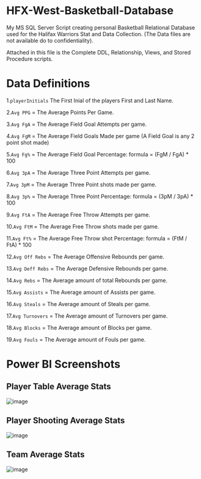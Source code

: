 # HFX-West-Basketball-Database
My MS SQL Server Script creating personal Basketball Relational Database used for the Halifax Warriors Stat and Data Collection.
(The Data files are not available do to confidentiality).

Attached in this file is the Complete DDL, Relationship, Views, and Stored Procedure scripts.

# Data Definitions

1.`playerInitials` The First Inial of the players First and Last Name.

2.`Avg PPG` = The Average Points Per Game.

3.`Avg FgA` = The Average Field Goal Attempts per game.

4.`Avg FgM` = The Average Field Goals Made per game (A Field Goal is any 2 point shot made)

5.`Avg Fg%` = The Average Field Goal Percentage: formula = (FgM / FgA) * 100

6.`Avg 3pA` = The Average Three Point Attempts per game.

7.`Avg 3pM` = The Average Three Point shots made per game.

8.`Avg 3p%` = The Average Three Point Percentage: formula = (3pM / 3pA) * 100

9.`Avg FtA` = The Average Free Throw Attempts per game.

10.`Avg FtM` = The Average Free Throw shots made per game.

11.`Avg Ft%` = The Average Free Throw shot Percentage: formula = (FtM / FtA) * 100

12.`Avg Off Rebs` = The Average Offensive Rebounds per game.

13.`Avg Deff Rebs` = The Average Defensive Rebounds per game.

14.`Avg Rebs` = The Average amount of total Rebounds per game.

15.`Avg Assists` = The Average amount of Assists per game.

16.`Avg Steals` = The Average amount of Steals per game.

17.`Avg Turnovers` = The Average amount of Turnovers per game.

18.`Avg Blocks` = The Average amount of Blocks per game.

19.`Avg Fouls` = The Average amount of Fouls per game.


# Power BI Screenshots

## Player Table Average Stats
![image](https://user-images.githubusercontent.com/93495905/224851501-a4dd6dcb-3f13-4a51-a1aa-3f9c48431d8f.png)

## Player Shooting Average Stats
![image](https://user-images.githubusercontent.com/93495905/224851530-70b5babc-d670-4ced-b3f6-ac6b2ea4be92.png)

## Team Average Stats
![image](https://user-images.githubusercontent.com/93495905/224850966-20d73ae3-4ca4-43cf-8518-5b7e960734c6.png)
